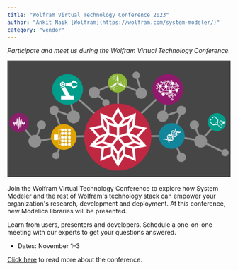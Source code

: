 ```yaml
---
title: "Wolfram Virtual Technology Conference 2023"
author: "Ankit Naik [Wolfram](https://wolfram.com/system-modeler/)"
category: "vendor"
---
```

*Participate and meet us during the Wolfram Virtual Technology Conference.*

![Alt text](Wolfram-conference.png 'Wolfram Virtual Technology Conference 2023')

Join the Wolfram Virtual Technology Conference to explore how System Modeler and the rest of Wolfram's technology stack can empower your organization's research, development and deployment. At this conference, new Modelica libraries will be presented.

Learn from users, presenters and developers. Schedule a one-on-one meeting with our experts to get your questions answered.


- Dates: November 1&ndash;3

[Click here](https://www.wolfram.com/events/technology-conference/2023/) to read more about the conference.
